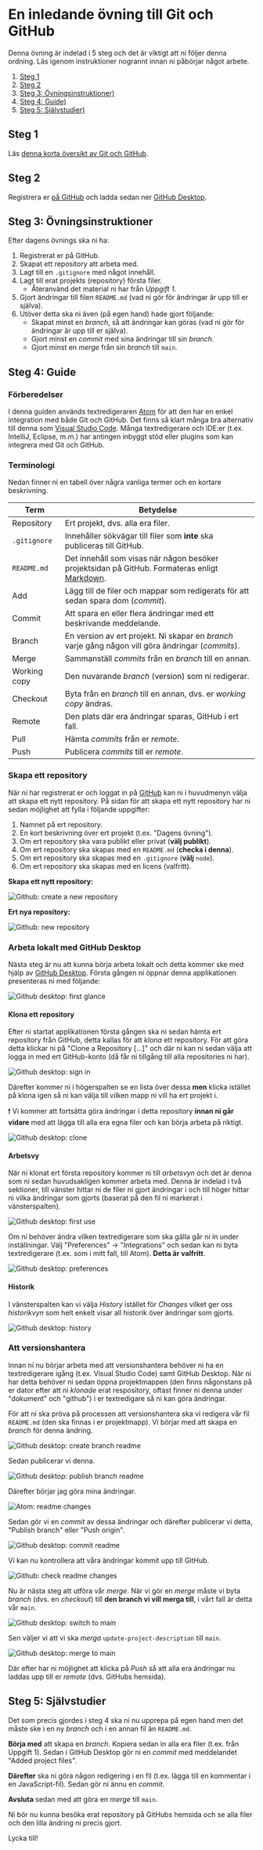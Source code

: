 # En inledande övning till Git och GitHub

Denna övning är indelad i 5 steg och det är viktigt att ni följer denna ordning.
Läs igenom instruktioner nogrannt innan ni påbörjar något arbete.

1. [Steg 1](#steg-1)
2. [Steg 2](#steg-2)
3. [Steg 3: Övningsinstruktioner)](#steg-3-övningsinstruktioner)
4. [Steg 4: Guide)](#steg-4-guide)
5. [Steg 5: Självstudier)](#steg-5-självstudier)

## Steg 1

Läs [denna korta översikt av Git och GitHub](what-are-git-and-github.md).

## Steg 2

Registrera er [på GitHub][join] och ladda sedan ner [GitHub
Desktop][desktop].

## Steg 3: Övningsinstruktioner

Efter dagens övnings ska ni ha:

1. Registrerat er på GitHub.
2. Skapat ett repository att arbeta med.
3. Lagt till en `.gitignore` med något innehåll.
4. Lagt till erat projekts (repository) första filer.
    - Återanvänd det material ni har från *Uppgift 1*.
5. Gjort ändringar till filen `README.md` (vad ni gör för ändringar är upp till
   er själva).
6. Utöver detta ska ni även (på egen hand) hade gjort följande:
    - Skapat minst en *branch*, så att ändringar kan göras (vad ni gör för
       ändringar är upp till er själva).
    - Gjort minst en *commit* med sina ändringar till sin *branch*.
    - Gjort minst en *merge* från sin *branch* till `main`.

## Steg 4: Guide

### Förberedelser

I denna guiden används textredigeraren [Atom][atom] för att den har en enkel
integration med både Git och GitHub. Det finns så klart många bra alternativ
till denna som [Visual Studio Code][vsc]. Många textredigerare och IDE:er (t.ex.
IntelliJ, Eclipse, m.m.) har antingen inbyggt stöd eller plugins som kan
integrera med Git och GitHub.

### Terminologi

Nedan finner ni en tabell över några vanliga termer och en kortare beskrivning.

Term           | Betydelse
-------------- | -----------------
Repository     | Ert projekt, dvs. alla era filer.
`.gitignore`   | Innehåller sökvägar till filer som **inte** ska publiceras till GitHub.
`README.md`    | Det innehåll som visas när någon besöker projektsidan på GitHub. Formateras enligt [Markdown][md].
Add            | Lägg till de filer och mappar som redigerats för att sedan spara dom (*commit*).
Commit         | Att spara en eller flera ändringar med ett beskrivande meddelande.
Branch         | En version av ert projekt. Ni skapar en *branch* varje gång någon vill göra ändringar (*commits*).
Merge          | Sammanställ *commits* från en *branch* till en annan.
Working copy   | Den nuvarande *branch* (version) som ni redigerar.
Checkout       | Byta från en *branch* till en annan, dvs. er *working copy* ändras.
Remote         | Den plats där era ändringar sparas, GitHub i ert fall.
Pull           | Hämta *commits* från er *remote*.
Push           | Publicera *commits* till er *remote*.

### Skapa ett repository

När ni har registrerat er och loggat in på [GitHub][gh] kan ni i huvudmenyn
välja att skapa ett nytt repository. På sidan för att skapa ett nytt repository
har ni sedan möjlighet att fylla i följande uppgifter:

1. Namnet på ert repository.
2. En kort beskrivning över ert projekt (t.ex. "Dagens övning").
3. Om ert repository ska vara publikt eller privat (**välj publikt**).
4. Om ert repository ska skapas med en `README.md` (**checka i denna**).
5. Om ert repository ska skapas med en `.gitignore` (**välj** `node`).
6. Om ert repository ska skapas med en licens (valfritt).

**Skapa ett nytt repository:**

![Github: create a new repository](images/2-github-create-new-repo.png)

**Ert nya repository:**

![Github: new repository](images/4-github-repo-initial-commit.png)

### Arbeta lokalt med GitHub Desktop

Nästa steg är nu att kunna börja arbeta lokalt och detta kommer ske med hjälp av
[GitHub Desktop][desktop]. Första gången ni öppnar denna applikationen
presenteras ni med följande:

![Github desktop: first glance](images/5-github-desktop-first-glance.png)

#### Klona ett repository

Efter ni startat applikationen första gången ska ni sedan hämta ert repository
från GitHub, detta kallas för att *klona* ett repository. För att göra detta
klickar ni på "Clone a Repository [...]" och där ni kan ni sedan välja att logga
in med ert GitHub-konto (då får ni tillgång till alla repositories ni har).

![Github desktop: sign in](images/6-github-desktop-sign-in.png)

Därefter kommer ni i högerspalten se en lista över dessa **men** klicka istället
på klona igen så ni kan välja till vilken mapp ni vill ha ert projekt i.

:exclamation: Vi kommer att fortsätta göra ändringar i detta repository **innan
ni går vidare** med att lägga till alla era egna filer och kan börja arbeta på
riktigt.

![Github desktop: clone](images/8-github-desktop-clone-repo.png)

#### Arbetsvy

När ni klonat ert första repository kommer ni till *arbetsvyn* och det är denna
som ni sedan huvudsakligen kommer arbeta med. Denna är indelad i två sektioner,
till vänster hittar ni de filer ni gjort ändringar i och till höger hittar ni
vilka ändringar som gjorts (baserat på den fil ni markerat i vänsterspalten).

![Github desktop: first use](images/9-github-desktop-first-use.png)

Om ni behöver ändra vilken textredigerare som ska gälla går ni in under
inställningar. Välj "Preferences" -> "Integrations" och sedan kan ni byta
textredigerare (t.ex. som i mitt fall, till Atom). **Detta är valfritt**.

![Github desktop: preferences](images/10-github-desktop-preferences.png)

#### Historik

I vänsterspalten kan vi välja *History* istället för *Changes* vilket ger oss
*historikvyn* som helt enkelt visar all historik över ändringar som gjorts.

![Github desktop: history](images/15-github-desktop-history.png)

### Att versionshantera

Innan ni nu börjar arbeta med att versionshantera behöver ni ha en
textredigerare igång (t.ex. Visual Studio Code) samt GitHub Desktop. När ni har
detta behöver ni sedan öppna projektmappen (den finns någonstans på er dator
efter att ni *klonade* erat respository, oftast finner ni denna under "dokument"
och "github") i er textredigare så ni kan göra ändringar.

För att ni ska pröva på processen att versionshantera ska vi redigera vår fil
`README.md` (den ska finnas i er projektmapp). Vi börjar med att skapa en
*branch* för denna ändring.
 
![Github desktop: create branch readme](images/32-github-desktop-create-branch-project-description.png)

Sedan publicerar vi denna.

![Github desktop: publish branch readme](images/33-github-desktop-branch-project-description.png)

Därefter börjar jag göra mina ändringar.

![Atom: readme changes](images/34-atom-update-readme.png)

Sedan gör vi en *commit* av dessa ändringar och därefter publicerar vi detta,
"Publish branch" eller "Push origin".

![Github desktop: commit readme](images/35-github-desktop-commit-project-description.png)

Vi kan nu kontrollera att våra ändringar kommit upp till GitHub.

![Github: check readme changes](images/37-github-check-project-description.png)

Nu är nästa steg att utföra vår *merge*. När vi gör en *merge* måste vi byta
*branch* (dvs. en *checkout*) till **den branch vi vill merga till**, i vårt
fall är detta vår `main`.

![Github desktop: switch to main](images/38-github-desktop-switch-to-master.png)

Sen väljer vi att vi ska *merga* `update-project-description` till `main`.

![Github desktop: merge to main](images/39-github-desktop-merge-into-master.png)

Där efter har ni möjlighet att klicka på *Push* så att alla era ändringar nu
laddas upp till er *remote* (dvs. GitHubs hemsida).

## Steg 5: Självstudier

Det som precis gjordes i steg 4 ska ni nu upprepa på egen hand men det måste ske
i en ny *branch* och i en annan fil än `README.md`.

**Börja med** att skapa en *branch*. Kopiera sedan in alla era filer (t.ex. från
Uppgift 1). Sedan i GitHub Desktop gör ni en *commit* med meddelandet "Added
project files".

**Därefter** ska ni göra någon redigering i en fil (t.ex. lägga till en
kommentar i en JavaScript-fil). Sedan gör ni ännu en *commit*.

**Avsluta** sedan med att göra en *merge* till `main`.

Ni bör nu kunna besöka erat repository på GitHubs hemsida och se alla filer och
den lilla ändring ni precis gjort.

Lycka till!

[desktop]: https://desktop.github.com
[join]: https://github.com/join
[atom]: https://atom.io
[vsc]: https://code.visualstudio.com
[md]: https://guides.github.com/features/mastering-markdown/
[gh]: https://github.com
